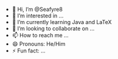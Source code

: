 - 👋 Hi, I’m @Seafyre8
- 👀 I’m interested in ...
- 🌱 I’m currently learning Java and LaTeX
- 💞️ I’m looking to collaborate on ...
- 📫 How to reach me ...
- 😄 Pronouns: He/Him
- ⚡ Fun fact: ...

<!---
Seafyre8/Seafyre8 is a ✨ special ✨ repository because its `README.md` (this file) appears on your GitHub profile.
You can click the Preview link to take a look at your changes.
--->

